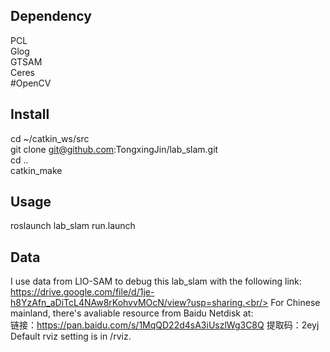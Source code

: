 ## Dependency
PCL<br/>
Glog<br/>
GTSAM<br/>
Ceres<br/>
#OpenCV<br/>
## Install
cd ~/catkin_ws/src<br/>
git clone git@github.com:TongxingJin/lab_slam.git<br/>
cd ..<br/>
catkin_make<br/>
## Usage
roslaunch lab_slam run.launch<br/>
## Data
I use data from LIO-SAM to debug this lab_slam with the following link:<br/>
https://drive.google.com/file/d/1je-h8YzAfn_aDiTcL4NAw8rKohvvMOcN/view?usp=sharing.<br/>
For Chinese mainland, there's avaliable resource from Baidu Netdisk at:<br/>
链接：https://pan.baidu.com/s/1MqQD22d4sA3iUszlWg3C8Q 提取码：2eyj<br/>
Default rviz setting is in /rviz.
